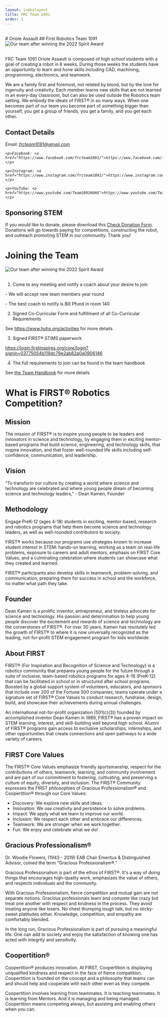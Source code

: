 ```yaml
---
layout: indexlayout
title: FRC Team 1091
order: 1
---
```


<br>
# Oriole Assault
## First Robotics Team 1091

<div class="container-fluid px-0">
    <div class="row">
        <div class="col-12">
            <img src="/images/Spirit_Award.jpg" alt="Our team after winning the 2022 Spirit Award" class="img-fluid  w-100" />
        </div>
    </div>
</div>

<br>

FRC Team 1091 Oriole Assault is composed of high school students with a goal of creating a robot in 6 weeks.  During
those weeks the students have an opportunity to learn and hone skills including CAD, machining, programming, electronics,
and teamwork.

We are a family first and foremost, not related by blood, but by the love for ingenuity and creativity. 
Each member learns new skills that are not learned in an every-day classroom, but can also be used outside the Robotics team setting. 
We embody the ideals of FIRST® in so many ways. 
When one becomes part of our team you become part of something bigger than yourself, you get a group of friends, you get a family, and you get each other.


## Contact Details

<address>
    <p>Email: <a href="mailto:frcteam1091@gmail.com">frcteam1091@gmail.com</a></p>

    <p>Facebook: <a href="https://www.facebook.com/frcteam1091/">https://www.facebook.com/frcteam1091</a></p>

    <p>Instagram: <a href="https://www.instagram.com/frcteam1091/">https://www.instagram.com/frcteam1091</a></p>

    <p>YouTube: <a href="https://www.youtube.com/Team1091HUHS">https://www.youtube.com/Team1091HUHS</a></p>

</address>


## Sponsoring STEM

If you would like to donate, please download this [Check Donation Form](/files/Donation_Form.pdf). 
Donations will go towards paying for competitions, constructing the robot, and outreach promoting STEM in our community. 
Thank you!

# Joining the Team

<div class="container-fluid px-0">
    <div class="row">
        <div class="col-12">
            <img src="/images/2022-2023HUHSshowcase.jpg" alt="Our team after winning the 2022 Spirit Award" class="img-fluid  w-100" />
        </div>
    </div>
</div>

<br>

1) Come to any meeting and notify a coach about your desire to join
<p> - We will accept new team members year round </p>
<p> - The best coach to notify is Bill Pfund in room 140</p>

2) Signed Co-Curricular Form and fulfillment of all Co-Curricular Requirements
<p>See <a href="https://www.huhs.org/activities/">https://www.huhs.org/activities</a> for more details</p>

3) Signed FIRST® STIMS paperwork
<p><a href="https://login.firstinspires.org/core/login?signin=03775054b119dc79e2ab82a0a0906146">https://login.firstinspires.org/core/login?signin=03775054b119dc79e2ab82a0a0906146</a></p>

4) The full requirements to join can be found in the team handbook
<p>See <a href="/files/teamHandbook2023-2024.pdf">the Team Handbook</a> for more details</p>

# What is FIRST® Robotics Competition?

## Mission
The mission of FIRST® is to inspire young people to be leaders and innovators in science and technology,
by engaging them in exciting mentor-based programs that build science, engineering, and technology
skills, that inspire innovation, and that foster well-rounded life skills including self-confidence,
communication, and leadership.

## Vision
"To transform our culture by creating a world where science and technology are celebrated and where young
people dream of becoming science and technology leaders," - Dean Kamen, Founder

## Methodology
Engage PreK-12 (ages 4-18) students in exciting, mentor-based, research and robotics programs that help them
become science and technology leaders, as well as well-rounded contributors to society.

FIRST® works because our programs use strategies known to increase student interest in STEM: hands-on learning,
working as a team on real-life problems, exposure to careers and adult mentors, emphasis on FIRST Core Values,
and a culminating celebration where students can showcase what they created and learned.

FIRST® participants also develop skills in teamwork, problem-solving, and communication, preparing them for
success in school and the workforce, no matter what path they take.

## Founder
Dean Kamen is a prolific inventor, entrepreneur, and tireless advocate for science and technology. His
passion and determination to help young people discover the excitement and rewards of science and technology
are the cornerstones of FIRST®. For over 30 years, Kamen has resolutely led the growth of FIRST® to where it
is now universally recognized as the leading, not-for-profit STEM engagement program for kids worldwide.

## About FIRST
FIRST® (For Inspiration and Recognition of Science and Technology) is a robotics community that prepares
young people for the future through a suite of inclusive, team-based robotics programs for ages
4-18 (PreK-12) that can be facilitated in school or in structured after school programs. Boosted by a
global support system of volunteers, educators, and sponsors that include over 200 of the Fortune 500
companies, teams operate under a signature set of FIRST® Core Values to conduct research, fundraise, design,
build, and showcase their achievements during annual challenges.

An international not-for-profit organization (501(c)(3)) founded by accomplished inventor Dean Kamen in
1989, FIRST® has a proven impact on STEM learning, interest, and skill-building well beyond high school.
Alumni of FIRST® programs gain access to exclusive scholarships, internships, and other opportunities that
create connections and open pathways to a wide variety of careers.

## FIRST Core Values
The FIRST® Core Values emphasize friendly sportsmanship, respect for the contributions of others, teamwork,
learning, and community involvement and are part of our commitment to fostering, cultivating, and preserving
a culture of equity, diversity, and inclusion. The FIRST® Community expresses the FIRST philosophies of
Gracious Professionalism® and Coopertition® through our Core Values:

- Discovery: We explore new skills and ideas.
- Innovation: We use creativity and persistence to solve problems.
- Impact:  We apply what we learn to improve our world.
- Inclusion: We respect each other and embrace our differences.
- Teamwork: We are stronger when we work together.
- Fun: We enjoy and celebrate what we do!

## Gracious Professionalism®
Dr. Woodie Flowers, (1943 - 2019) EAB Chair Emeritus & Distinguished Advisor, coined the term "Gracious Professionalism®."

Gracious Professionalism is part of the ethos of FIRST®. It's a way of doing things that encourages high-quality work, emphasizes the value of others, and respects individuals and the community.

With Gracious Professionalism, fierce competition and mutual gain are not separate notions. Gracious professionals learn and compete like crazy but treat one another with respect and kindness in the process. They avoid treating anyone like losers. No chest thumping tough talk, but no sticky-sweet platitudes either. Knowledge, competition, and empathy are comfortably blended.

In the long run, Gracious Professionalism is part of pursuing a meaningful life. One can add to society and enjoy the satisfaction of knowing one has acted with integrity and sensitivity.

## Coopertition®
Coopertition® produces innovation. At FIRST, Coopertition is displaying unqualified kindness and respect in the face of fierce competition. Coopertition is founded on the concept and a philosophy that teams can and should help and cooperate with each other even as they compete.

Coopertition involves learning from teammates. It is teaching teammates. It is learning from Mentors. And it is managing and being managed. Coopertition means competing always, but assisting and enabling others when you can.

<br>
